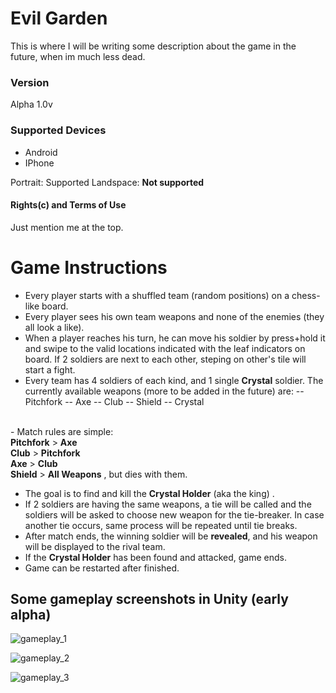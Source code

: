 
# Evil Garden

This is where I will be writing some description about the game in the future, when im much less dead.
### Version
Alpha 1.0v
### Supported Devices
- Android
- IPhone

Portrait: Supported
Landspace: <b>Not supported</b>
#### Rights(c) and Terms of Use
Just mention me at the top.
# Game Instructions
-   Every player starts with a  shuffled team (random positions) on a chess-like board.
-   Every player sees his own team weapons and none of the enemies (they all look a like).
-   When a player reaches his turn, he can move his soldier by press+hold it and swipe to the valid locations indicated with the leaf indicators on board. If 2 soldiers are next to each other, steping on other's tile will start a fight.
- Every team has 4 soldiers of each kind, and 1 single <b>Crystal</b> soldier. The currently available weapons (more to be added in the future) are:
-- Pitchfork
-- Axe
-- Club
-- Shield
-- Crystal
<br>
-  Match rules are simple:<br>
<b> Pitchfork</b> > <b>Axe</b><br>
<b> Club</b> > <b>Pitchfork</b><br>
<b> Axe</b> > <b>Club</b><br>
<b> Shield</b> > <b> All Weapons</b> , but dies with them. <br>

- The goal is to find and kill the <b>Crystal Holder</b> (aka the king) .
- If 2 soldiers are having the same weapons, a tie will be called and the soldiers will be asked to choose new weapon for the tie-breaker. In case another tie occurs, same process will be repeated until tie breaks.
- After match ends, the winning soldier will be <b>revealed</b>, and his weapon will be displayed to the rival team.
- If the <b>Crystal Holder</b> has been found and attacked, game ends. 
- Game can be restarted after finished.

## Some gameplay screenshots in Unity (early alpha)
![gameplay_1](https://user-images.githubusercontent.com/21342315/45220861-ea9d5300-b2af-11e8-82f9-694b4748d82e.png)

![gameplay_2](https://user-images.githubusercontent.com/21342315/45220889-086ab800-b2b0-11e8-8585-ede418e670bf.png)

![gameplay_3](https://user-images.githubusercontent.com/21342315/45220936-2fc18500-b2b0-11e8-854a-96356406915f.png)
